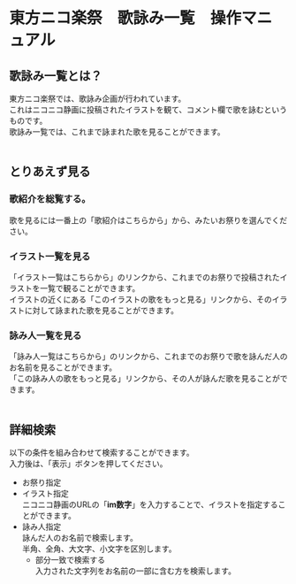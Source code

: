﻿# 東方ニコ楽祭　歌詠み一覧　操作マニュアル
## 歌詠み一覧とは？
東方ニコ楽祭では、歌詠み企画が行われています。  
これはニコニコ静画に投稿されたイラストを観て、コメント欄で歌を詠むというものです。  
歌詠み一覧では、これまで詠まれた歌を見ることができます。<br><br>

## とりあえず見る
### 歌紹介を総覧する。
歌を見るには一番上の「歌紹介はこちらから」から、みたいお祭りを選んでください。

### イラスト一覧を見る
「イラスト一覧はこちらから」のリンクから、これまでのお祭りで投稿されたイラストを一覧で観ることができます。  
イラストの近くにある「このイラストの歌をもっと見る」リンクから、そのイラストに対して詠まれた歌を見ることができます。

### 詠み人一覧を見る
「詠み人一覧はこちらから」のリンクから、これまでのお祭りで歌を詠んだ人のお名前を見ることができます。  
「この詠み人の歌をもっと見る」リンクから、その人が詠んだ歌を見ることができます。<br><br>

## 詳細検索
以下の条件を組み合わせて検索することができます。  
入力後は、「表示」ボタンを押してください。
- お祭り指定
- イラスト指定  
ニコニコ静画のURLの「**im数字**」を入力することで、イラストを指定することができます。  
- 詠み人指定  
詠んだ人のお名前で検索します。  
半角、全角、大文字、小文字を区別します。  
  - 部分一致で検索する  
入力された文字列をお名前の一部に含む方を検索します。